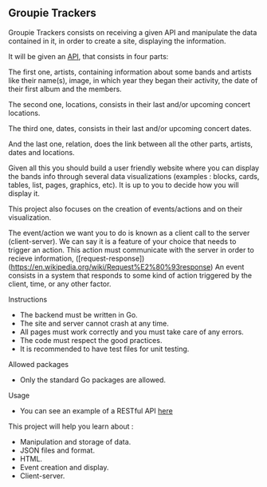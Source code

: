 ## Groupie Trackers

Groupie Trackers consists on receiving a given API and manipulate the data contained in it, in order to create a site, displaying the information.

It will be given an [API](https://groupietrackers.herokuapp.com/api), that consists in four parts:

The first one, artists, containing information about some bands and artists like their name(s), image, in which year they began their activity, the date of their first album and the members.

The second one, locations, consists in their last and/or upcoming concert locations.

The third one, dates, consists in their last and/or upcoming concert dates.

And the last one, relation, does the link between all the other parts, artists, dates and locations.

Given all this you should build a user friendly website where you can display the bands info through several data visualizations (examples : blocks, cards, tables, list, pages, graphics, etc). It is up to you to decide how you will display it.

This project also focuses on the creation of events/actions and on their visualization.

The event/action we want you to do is known as a client call to the server (client-server). We can say it is a feature of your choice that needs to trigger an action. This action must communicate with the server in order to recieve information, ([request-response])(https://en.wikipedia.org/wiki/Request%E2%80%93response)
An event consists in a system that responds to some kind of action triggered by the client, time, or any other factor.

Instructions
- The backend must be written in Go.
- The site and server cannot crash at any time.
- All pages must work correctly and you must take care of any errors.
- The code must respect the good practices.
- It is recommended to have test files for unit testing.

Allowed packages
- Only the standard Go packages are allowed.

Usage
- You can see an example of a RESTful API [here](https://rickandmortyapi.com/)

This project will help you learn about :

- Manipulation and storage of data.
- JSON files and format.
- HTML.
- Event creation and display.
- Client-server.
